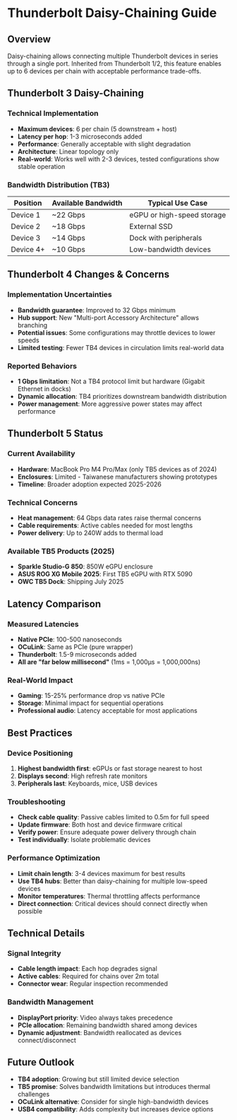 # Thunderbolt Daisy-Chaining Guide

## Overview

Daisy-chaining allows connecting multiple Thunderbolt devices in series through a single port. Inherited from Thunderbolt 1/2, this feature enables up to 6 devices per chain with acceptable performance trade-offs.

## Thunderbolt 3 Daisy-Chaining

### Technical Implementation
- **Maximum devices**: 6 per chain (5 downstream + host)
- **Latency per hop**: 1-3 microseconds added
- **Performance**: Generally acceptable with slight degradation
- **Architecture**: Linear topology only
- **Real-world**: Works well with 2-3 devices, tested configurations show stable operation

### Bandwidth Distribution (TB3)
| Position | Available Bandwidth | Typical Use Case |
|----------|-------------------|------------------|
| Device 1 | ~22 Gbps | eGPU or high-speed storage |
| Device 2 | ~18 Gbps | External SSD |
| Device 3 | ~14 Gbps | Dock with peripherals |
| Device 4+ | ~10 Gbps | Low-bandwidth devices |

## Thunderbolt 4 Changes & Concerns

### Implementation Uncertainties
- **Bandwidth guarantee**: Improved to 32 Gbps minimum
- **Hub support**: New "Multi-port Accessory Architecture" allows branching
- **Potential issues**: Some configurations may throttle devices to lower speeds
- **Limited testing**: Fewer TB4 devices in circulation limits real-world data

### Reported Behaviors
- **1 Gbps limitation**: Not a TB4 protocol limit but hardware (Gigabit Ethernet in docks)
- **Dynamic allocation**: TB4 prioritizes downstream bandwidth distribution
- **Power management**: More aggressive power states may affect performance

## Thunderbolt 5 Status

### Current Availability
- **Hardware**: MacBook Pro M4 Pro/Max (only TB5 devices as of 2024)
- **Enclosures**: Limited - Taiwanese manufacturers showing prototypes
- **Timeline**: Broader adoption expected 2025-2026

### Technical Concerns
- **Heat management**: 64 Gbps data rates raise thermal concerns
- **Cable requirements**: Active cables needed for most lengths
- **Power delivery**: Up to 240W adds to thermal load

### Available TB5 Products (2025)
- **Sparkle Studio-G 850**: 850W eGPU enclosure
- **ASUS ROG XG Mobile 2025**: First TB5 eGPU with RTX 5090
- **OWC TB5 Dock**: Shipping July 2025

## Latency Comparison

### Measured Latencies
- **Native PCIe**: 100-500 nanoseconds
- **OCuLink**: Same as PCIe (pure wrapper)
- **Thunderbolt**: 1.5-9 microseconds added
- **All are "far below millisecond"** (1ms = 1,000μs = 1,000,000ns)

### Real-World Impact
- **Gaming**: 15-25% performance drop vs native PCIe
- **Storage**: Minimal impact for sequential operations
- **Professional audio**: Latency acceptable for most applications

## Best Practices

### Device Positioning
1. **Highest bandwidth first**: eGPUs or fast storage nearest to host
2. **Displays second**: High refresh rate monitors
3. **Peripherals last**: Keyboards, mice, USB devices

### Troubleshooting
- **Check cable quality**: Passive cables limited to 0.5m for full speed
- **Update firmware**: Both host and device firmware critical
- **Verify power**: Ensure adequate power delivery through chain
- **Test individually**: Isolate problematic devices

### Performance Optimization
- **Limit chain length**: 3-4 devices maximum for best results
- **Use TB4 hubs**: Better than daisy-chaining for multiple low-speed devices
- **Monitor temperatures**: Thermal throttling affects performance
- **Direct connection**: Critical devices should connect directly when possible

## Technical Details

### Signal Integrity
- **Cable length impact**: Each hop degrades signal
- **Active cables**: Required for chains over 2m total
- **Connector wear**: Regular inspection recommended

### Bandwidth Management
- **DisplayPort priority**: Video always takes precedence
- **PCIe allocation**: Remaining bandwidth shared among devices
- **Dynamic adjustment**: Bandwidth reallocated as devices connect/disconnect

## Future Outlook

- **TB4 adoption**: Growing but still limited device selection
- **TB5 promise**: Solves bandwidth limitations but introduces thermal challenges
- **OCuLink alternative**: Consider for single high-bandwidth devices
- **USB4 compatibility**: Adds complexity but increases device options
